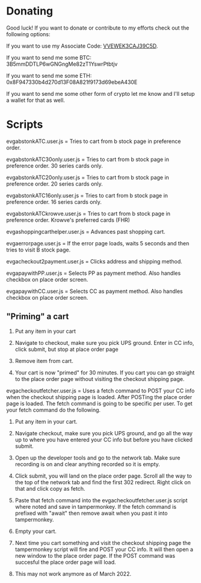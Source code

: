 # Donating

Good luck!  If you want to donate or contribute to my efforts check
out the following options:

If you want to use my Associate Code: [VVEWEK3CAJ39C5D](https://www.evga.com/associates/default.aspx?associatecode=VVEWEK3CAJ39C5D).

If you want to send me some BTC: 3B5mmDDTLP6wGNGngMe82zT1YswrPtbtjv

If you want to send me some ETH: 0x8F947330b4d270d13F08A821f9173d69ebeA430E

If you want to send me some other form of crypto let me know and I'll
setup a wallet for that as well.


# Scripts

evgabstonkATC.user.js = Tries to cart from b stock page in preference order.

evgabstonkATC30only.user.js = Tries to cart from b stock page in
preference order.  30 series cards only.

evgabstonkATC20only.user.js = Tries to cart from b stock page in
preference order.  20 series cards only.

evgabstonkATC16only.user.js = Tries to cart from b stock page in
preference order.  16 series cards only.

evgabstonkATCkrowve.user.js = Tries to cart from b stock page in
preference order.  Krowve's preferred cards (FHR)

evgashoppingcarthelper.user.js = Advances past shopping cart.

evgaerrorpage.user.js = If the error page loads, waits 5 seconds and 
then tries to visit B stock page.  

evgacheckout2payment.user.js = Clicks address and shipping method.

evgapaywithPP.user.js = Selects PP as payment method.  Also handles
checkbox on place order screen.

evgapaywithCC.user.js = Selects CC as payment method.  Also handles
checkbox on place order screen.

## "Priming" a cart

1. Put any item in your cart

2. Navigate to checkout, make sure you pick UPS ground.  Enter in CC
info, click submit, but stop at place order page

3. Remove item from cart.

4. Your cart is now "primed" for 30 minutes.  If you cart you can go
straight to the place order page without visiting the checkout
shipping page.


evgacheckoutfetcher.user.js = Uses a fetch command to POST your CC
info when the checkout shipping page is loaded.  After POSTing the
place order page is loaded.  The fetch command is going to be specific
per user.  To get your fetch command do the following.

1. Put any item in your cart.

2. Navigate checkout, make sure you pick UPS ground, and go all the
way up to where you have entered your CC info but before you have
clicked submit.

3. Open up the developer tools and go to the network tab.  Make sure
recording is on and clear anything recorded so it is empty.

4. Click submit, you will land on the place order page.  Scroll all
the way to the top of the network tab and find the first 302 redirect.
Right click on that and click copy as fetch.

5. Paste that fetch command into the evgacheckoutfetcher.user.js
script where noted and save in tampermonkey.  If the fetch command is
prefixed with "await" then remove await when you past it into
tampermonkey.

6. Empty your cart.

7. Next time you cart something and visit the checkout shipping page
the tampermonkey script will fire and POST your CC info. It will then
open a new window to the place order page.  If the POST command was
succesful the place order page will load.

8. This may not work anymore as of March 2022.